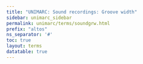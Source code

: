 ```yaml
---
title: "UNIMARC: Sound recordings: Groove width"
sidebar: unimarc_sidebar
permalink: unimarc/terms/soundgrw.html
prefix: "altos"
ns_separator: '#'
toc: true
layout: terms
datatable: true
---
```

